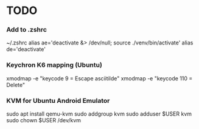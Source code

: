 # TODO

### Add to .zshrc

~/.zshrc 
alias ae='deactivate &> /dev/null; source ./venv/bin/activate' 
alias de='deactivate'


### Keychron K6 mapping (Ubuntu)

xmodmap -e "keycode 9 = Escape asciitilde"
xmodmap -e "keycode 110 = Delete"

### KVM for Ubuntu Android Emulator

sudo apt install qemu-kvm
sudo addgroup kvm
sudo adduser $USER kvm
sudo chown $USER /dev/kvm
